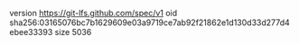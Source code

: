 version https://git-lfs.github.com/spec/v1
oid sha256:03165076bc7b1629609e03a9719ce7ab92f21862e1d130d33d277d4ebee33393
size 5036
